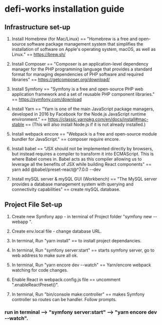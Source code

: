 # defi-works installation guide


## Infrastructure set-up

1) Install Homebrew (for Mac/Linux) == "Homebrew is a free and open-source software package management system that simplifies the installation of software on Apple's operating system, macOS, as well as Linux." == https://brew.sh/

2) Install Composer == "Composer is an application-level dependency manager for the PHP programming language that provides a standard format for managing dependencies of PHP software and required libraries" == https://getcomposer.org/download/

3) Install Symfony == "Symfony is a free and open-source PHP web application framework and a set of reusable PHP component libraries." == https://symfony.com/download

4) Install Yarn == "Yarn is one of the main JavaScript package managers, developed in 2016 by Facebook for the Node.js JavaScript runtime environment." == https://classic.yarnpkg.com/en/docs/install#mac-stable == (This will also install Node.js if it is not already installed.)

6) Install webpack encore == "Webpack is a free and open-source module bundler for JavaScript." == composer require encore.

7) Install babel == "JSX should not be implemented directly by browsers, but instead requires a compiler to transform it into ECMAScript. This is where Babel comes in. Babel acts as this compiler allowing us to leverage all the benefits of JSX while building React components" == yarn add @babel/preset-react@^7.0.0 --dev

7) Install mySQL server & mySQL GUI (Workbench) == "The MySQL server provides a database management system with querying and connectivity capabilities" == create mySQL database.

## Project File Set-up

1) Create new Symfony app - in terminal of Project folder "symfony new --webapp <project-name>".
  
2) Create env.local file - change database URL.
  
3) In terminal, Run "yarn install" == to install project dependancies.
  
4) In terminal, Run "symfony server:start" == starts symfony server, go to web address to make sure all ok.
  
5) In terminal, Run "yarn encore dev --watch" == Yarn/encore webpack watching for code changes.
  
6) Enable React in webpack.config.js file == uncomment ".enableReactPreset()".
  
7) In terminal, Run "bin/console make:controller" == makes Symfony controller so routes can be handler. Follow prompts.
  
### run in terminal --> "symfony server:start" --> "yarn encore dev --watch".
